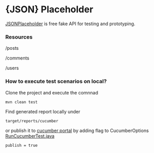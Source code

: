 # {JSON} Placeholder


[JSONPlaceholder](https://jsonplaceholder.typicode.com/) is free fake API for testing and prototyping.

### Resources

/posts

/comments

/users

### How to execute test scenarios on local?

Clone the project  and execute the comnnad

```
mvn clean test
```

Find generated report locally under

```
target/reports/cucumber
```

or publish it to [cucumber portal](https://reports.cucumber.io/) by adding flag to CucumberOptions  [RunCucumberTest.java](src/test/java/RunCucumberTest.java)

```
publish = true
```
